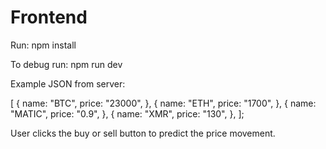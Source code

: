 # Frontend


Run: npm install

To debug run: npm run dev

Example JSON from server:

[
		{
			name: "BTC",
			price: "23000",
		},
		{
			name: "ETH",
			price: "1700",
		},
		{
			name: "MATIC",
			price: "0.9",
		},
		{
			name: "XMR",
			price: "130",
		},
];

User clicks the buy or sell button to predict the price movement.

